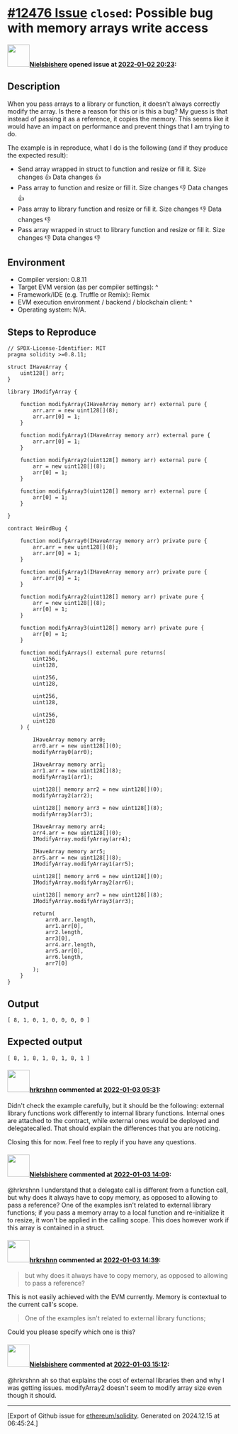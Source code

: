 # [\#12476 Issue](https://github.com/ethereum/solidity/issues/12476) `closed`: Possible bug with memory arrays write access

#### <img src="https://avatars.githubusercontent.com/u/28758736?u=1b6dd0d74cf88927c0642389a7b897d75c918530&v=4" width="50">[Nielsbishere](https://github.com/Nielsbishere) opened issue at [2022-01-02 20:23](https://github.com/ethereum/solidity/issues/12476):

## Description

When you pass arrays to a library or function, it doesn't always correctly modify the array. Is there a reason for this or is this a bug?
My guess is that instead of passing it as a reference, it copies the memory. This seems like it would have an impact on performance and prevent things that I am trying to do.

The example is in reproduce, what I do is the following (and if they produce the expected result):
- Send array wrapped in struct to function and resize or fill it. Size changes 👍 Data changes 👍
- Pass array to function and resize or fill it. Size changes 👎 Data changes 👍
- Pass array to library function and resize or fill it. Size changes 👎 Data changes 👎
- Pass array wrapped in struct to library function and resize or fill it. Size changes 👎 Data changes 👎

## Environment

- Compiler version: 0.8.11
- Target EVM version (as per compiler settings): ^
- Framework/IDE (e.g. Truffle or Remix): Remix
- EVM execution environment / backend / blockchain client: ^
- Operating system: N/A.

## Steps to Reproduce

```solidity
// SPDX-License-Identifier: MIT
pragma solidity >=0.8.11;

struct IHaveArray {
    uint128[] arr;
}

library IModifyArray {

    function modifyArray(IHaveArray memory arr) external pure {
        arr.arr = new uint128[](8);
        arr.arr[0] = 1;
    }

    function modifyArray1(IHaveArray memory arr) external pure {
        arr.arr[0] = 1;
    }

    function modifyArray2(uint128[] memory arr) external pure {
        arr = new uint128[](8);
        arr[0] = 1;
    }

    function modifyArray3(uint128[] memory arr) external pure {
        arr[0] = 1;
    }

}

contract WeirdBug {

    function modifyArray0(IHaveArray memory arr) private pure {
        arr.arr = new uint128[](8);
        arr.arr[0] = 1;
    }

    function modifyArray1(IHaveArray memory arr) private pure {
        arr.arr[0] = 1;
    }

    function modifyArray2(uint128[] memory arr) private pure {
        arr = new uint128[](8);
        arr[0] = 1;
    }

    function modifyArray3(uint128[] memory arr) private pure {
        arr[0] = 1;
    }

    function modifyArrays() external pure returns(
        uint256,
        uint128,

        uint256,
        uint128,

        uint256,
        uint128,
        
        uint256,
        uint128
    ) {

        IHaveArray memory arr0;
        arr0.arr = new uint128[](0);
        modifyArray0(arr0);

        IHaveArray memory arr1;
        arr1.arr = new uint128[](8);
        modifyArray1(arr1);

        uint128[] memory arr2 = new uint128[](0);
        modifyArray2(arr2);

        uint128[] memory arr3 = new uint128[](8);
        modifyArray3(arr3);

        IHaveArray memory arr4;
        arr4.arr = new uint128[](0);
        IModifyArray.modifyArray(arr4);

        IHaveArray memory arr5;
        arr5.arr = new uint128[](8);
        IModifyArray.modifyArray1(arr5);

        uint128[] memory arr6 = new uint128[](0);
        IModifyArray.modifyArray2(arr6);

        uint128[] memory arr7 = new uint128[](8);
        IModifyArray.modifyArray3(arr3);

        return(
            arr0.arr.length,
            arr1.arr[0],
            arr2.length,
            arr3[0],
            arr4.arr.length,
            arr5.arr[0],
            arr6.length,
            arr7[0]
        );
    }
}
```

## Output
```
[ 8, 1, 0, 1, 0, 0, 0, 0 ]
```
## Expected output
```
[ 8, 1, 8, 1, 8, 1, 8, 1 ]
```

#### <img src="https://avatars.githubusercontent.com/u/13174375?u=52d702cb6bec53b561afa293cf9cd53ef7a63924&v=4" width="50">[hrkrshnn](https://github.com/hrkrshnn) commented at [2022-01-03 05:31](https://github.com/ethereum/solidity/issues/12476#issuecomment-1003880121):

Didn't check the example carefully, but it should be the following: external library functions work differently to internal library functions. Internal ones are attached to the contract, while external ones would be deployed and delegatecalled. That should explain the differences that you are noticing.

Closing this for now. Feel free to reply if you have any questions.

#### <img src="https://avatars.githubusercontent.com/u/28758736?u=1b6dd0d74cf88927c0642389a7b897d75c918530&v=4" width="50">[Nielsbishere](https://github.com/Nielsbishere) commented at [2022-01-03 14:09](https://github.com/ethereum/solidity/issues/12476#issuecomment-1004116966):

@hrkrshnn I understand that a delegate call is different from a function call, but why does it always have to copy memory, as opposed to allowing to pass a reference? One of the examples isn't related to external library functions; if you pass a memory array to a local function and re-initialize it to resize, it won't be applied in the calling scope. This does however work if this array is contained in a struct.

#### <img src="https://avatars.githubusercontent.com/u/13174375?u=52d702cb6bec53b561afa293cf9cd53ef7a63924&v=4" width="50">[hrkrshnn](https://github.com/hrkrshnn) commented at [2022-01-03 14:39](https://github.com/ethereum/solidity/issues/12476#issuecomment-1004137134):

> but why does it always have to copy memory, as opposed to allowing to pass a reference?

This is not easily achieved with the EVM currently. Memory is contextual to the current call's scope.

> One of the examples isn't related to external library functions; 

Could you please specify which one is this?

#### <img src="https://avatars.githubusercontent.com/u/28758736?u=1b6dd0d74cf88927c0642389a7b897d75c918530&v=4" width="50">[Nielsbishere](https://github.com/Nielsbishere) commented at [2022-01-03 15:12](https://github.com/ethereum/solidity/issues/12476#issuecomment-1004158342):

@hrkrshnn ah so that explains the cost of external libraries then and why I was getting issues. modifyArray2 doesn't seem to modify array size even though it should.


-------------------------------------------------------------------------------



[Export of Github issue for [ethereum/solidity](https://github.com/ethereum/solidity). Generated on 2024.12.15 at 06:45:24.]
